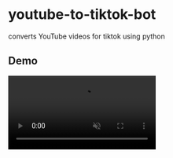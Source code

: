 # youtube-to-tiktok-bot
converts YouTube videos for tiktok using python
## Demo
<video src="https://raw.githubusercontent.com/mafuth/youtube-to-tiktok-bot/main/output/example.mp4" controls muted></video>

